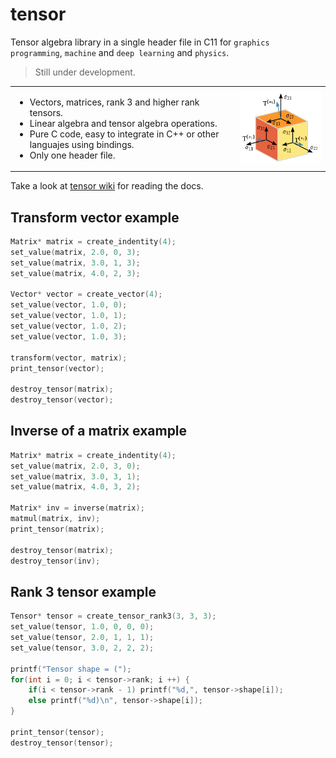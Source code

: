# tensor

Tensor algebra library in a single header file in C11 for `graphics programming`, `machine` and `deep learning` and `physics`.
> Still under development.

<table>
    <tr>
        <td>
            <ul>
                <li>Vectors, matrices, rank 3 and higher rank tensors.</li>
                <li>Linear algebra and tensor algebra operations.</li>
                <li>Pure C code, easy to integrate in C++ or other languajes using bindings.</li>
                <li>Only one header file.</li>
            </ul>
        <td>
        <td><img src="img/tensor.png"/></td>
    </tr>
</table>

Take a look at [tensor wiki](https://github.com/MorcilloSanz/tensor/wiki) for reading the docs.

## Transform vector example
```c
Matrix* matrix = create_indentity(4);
set_value(matrix, 2.0, 0, 3);
set_value(matrix, 3.0, 1, 3);
set_value(matrix, 4.0, 2, 3);

Vector* vector = create_vector(4);
set_value(vector, 1.0, 0);
set_value(vector, 1.0, 1);
set_value(vector, 1.0, 2);
set_value(vector, 1.0, 3);

transform(vector, matrix);
print_tensor(vector);

destroy_tensor(matrix);
destroy_tensor(vector);
```

## Inverse of a matrix example
```c
Matrix* matrix = create_indentity(4);
set_value(matrix, 2.0, 3, 0);
set_value(matrix, 3.0, 3, 1);
set_value(matrix, 4.0, 3, 2);

Matrix* inv = inverse(matrix);
matmul(matrix, inv);
print_tensor(matrix);

destroy_tensor(matrix);
destroy_tensor(inv);
```

## Rank 3 tensor example
```c
Tensor* tensor = create_tensor_rank3(3, 3, 3);
set_value(tensor, 1.0, 0, 0, 0);
set_value(tensor, 2.0, 1, 1, 1);
set_value(tensor, 3.0, 2, 2, 2);

printf("Tensor shape = (");
for(int i = 0; i < tensor->rank; i ++) {
    if(i < tensor->rank - 1) printf("%d,", tensor->shape[i]);
    else printf("%d)\n", tensor->shape[i]);
}

print_tensor(tensor);
destroy_tensor(tensor);
```
